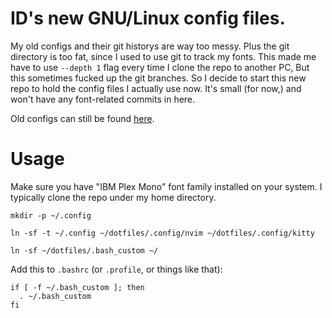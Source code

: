 # ID's new GNU/Linux config files.

My old configs and their git historys are way too messy.  Plus the git directory is too fat, since I used to use git to track my fonts.  This made me have to use `--depth 1` flag every time I clone the repo to another PC, But this sometimes fucked up the git branches.  So I decide to start this new repo to hold the config files I actually use now.  It's small (for now,) and won't have any font-related commits in here.

Old configs can still be found [here](https://www.github.com/funk443/old-dotfiles).

# Usage

Make sure you have "IBM Plex Mono" font family installed on your system.  I typically clone the repo under my home directory.

```
mkdir -p ~/.config

ln -sf -t ~/.config ~/dotfiles/.config/nvim ~/dotfiles/.config/kitty

ln -sf ~/dotfiles/.bash_custom ~/
```

Add this to `.bashrc` (or `.profile`, or things like that):

```
if [ -f ~/.bash_custom ]; then
  . ~/.bash_custom
fi
```
